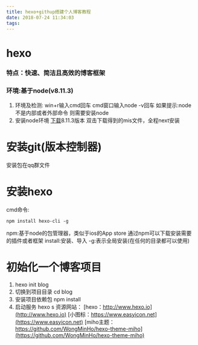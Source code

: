 ```yaml
---
title: hexo+githup搭建个人博客教程
date: 2018-07-24 11:34:03
tags:
---
```

# hexo
### 特点：快速、简洁且高效的博客框架
### 环境:基于node(v8.11.3)
1. 环境及检测:
      win+r输入cmd回车
      cmd窗口输入node -v回车
      如果提示:node不是内部或者外部命令
      则需要安装node
2. 安装node环境
[下载](https://nodejs.org/zh-cn/)8.11.3版本
双击下载得到的mis文件，全程next安装
# 安装git(版本控制器)
  安装包在qq群文件
# 安装hexo
cmd命令: 
```
npm install hexo-cli -g
```
npm:基于node的包管理器，类似于ios的App store
    通过npm可以下载安装需要的插件或者框架
install:安装、导入
-g:表示全局安装(在任何的目录都可以使用)
# 初始化一个博客项目
1. hexo init blog
2. 切换到项目目录
     cd blog
3. 安装项目依赖包
     npm install
4. 启动服务
     hexo s
资源网站：
[hexo：http://www.hexo.io](http://www.hexo.io)
[小图标：https://www.easyicon.net](https://www.easyicon.net)
[miho主题：https://github.com/WongMinHo/hexo-theme-miho](https://github.com/WongMinHo/hexo-theme-miho)